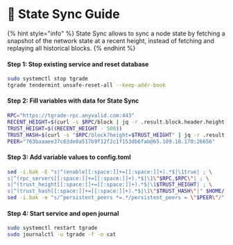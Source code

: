# 🔌 State Sync Guide

{% hint style="info" %}
State Sync allows to sync a node state by fetching a snapshot of the network state at a recent height, instead of fetching and replaying all historical blocks.
{% endhint %}

#### Step 1: Stop existing service and reset database

```bash
sudo systemctl stop tgrade
tgrade tendermint unsafe-reset-all --keep-addr-book
```

#### Step 2: Fill variables with data for State Sync

```bash
RPC="https://tgrade-rpc.anyvalid.com:443"
RECENT_HEIGHT=$(curl -s $RPC/block | jq -r .result.block.header.height)
TRUST_HEIGHT=$((RECENT_HEIGHT - 500))
TRUST_HASH=$(curl -s "$RPC/block?height=$TRUST_HEIGHT" | jq -r .result.block_id.hash)
PEER="763baaaee37c63de0a517b9f12f2c1f153db6fab@65.109.18.170:26656"
```

#### Step 3: Add variable values to config.toml

```bash
sed -i.bak -E "s|^(enable[[:space:]]+=[[:space:]]+).*$|\1true| ; \
s|^(rpc_servers[[:space:]]+=[[:space:]]+).*$|\1\"$RPC,$RPC\"| ; \
s|^(trust_height[[:space:]]+=[[:space:]]+).*$|\1$TRUST_HEIGHT| ; \
s|^(trust_hash[[:space:]]+=[[:space:]]+).*$|\1\"$TRUST_HASH\"|" $HOME/.tgrade/config/config.toml
sed -i.bak -e "s/^persistent_peers *=.*/persistent_peers = \"$PEER\"/" $HOME/.tgrade/config/config.toml
```

#### Step 4: Start service and open journal

```bash
sudo systemctl restart tgrade
sudo journalctl -u tgrade -f -o cat
```
